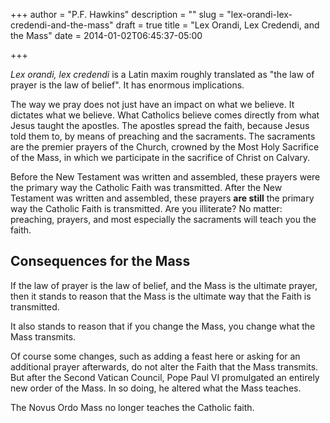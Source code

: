 +++
author = "P.F. Hawkins"
description = ""
slug = "lex-orandi-lex-credendi-and-the-mass"
draft = true
title = "Lex Orandi, Lex Credendi, and the Mass"
date = 2014-01-02T06:45:37-05:00

+++

*Lex orandi, lex credendi* is a Latin maxim roughly translated as "the law of prayer is the law of belief". It has enormous implications.

The way we pray does not just have an impact on what we believe. It dictates what we believe. What Catholics believe comes directly from what Jesus taught the apostles. The apostles spread the faith, because Jesus told them to, by means of preaching and the sacraments. The sacraments are the premier prayers of the Church, crowned by the Most Holy Sacrifice of the Mass, in which we participate in the sacrifice of Christ on Calvary.

Before the New Testament was written and assembled, these prayers were the primary way the Catholic Faith was transmitted. After the New Testament was written and assembled, these prayers **are still** the primary way the Catholic Faith is transmitted. Are you illiterate? No matter: preaching, prayers, and most especially the sacraments will teach you the faith.

## Consequences for the Mass

If the law of prayer is the law of belief, and the Mass is the ultimate prayer, then it stands to reason that the Mass is the ultimate way that the Faith is transmitted.

It also stands to reason that if you change the Mass, you change what the Mass transmits.

Of course some changes, such as adding a feast here or asking for an additional prayer afterwards, do not alter the Faith that the Mass transmits. But after the Second Vatican Council, Pope Paul VI promulgated an entirely new order of the Mass. In so doing, he altered what the Mass teaches.

The Novus Ordo Mass no longer teaches the Catholic faith.